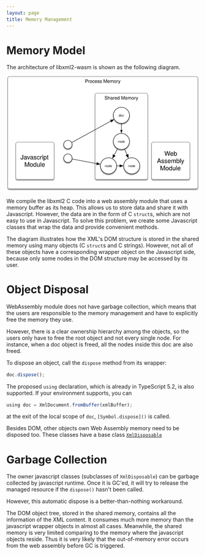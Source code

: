 ```yaml
---
layout: page
title: Memory Management
---
```


# Memory Model
The architecture of libxml2-wasm is shown as the following diagram.

![](mem.svg)

We compile the libxml2 C code into a web assembly module that uses a memory buffer as its heap.
This allows us to store data and share it with Javascript.
However, the data are in the form of C `struct`s,
which are not easy to use in Javascript.
To solve this problem,
we create some Javascript classes that wrap the data and provide convenient methods.

The diagram illustrates how the XML's DOM structure is stored in the shared memory using many objects (C `struct`s and C strings).
However, not all of these objects have a corresponding wrapper object on the Javascript side,
because only some nodes in the DOM structure may be accessed by its user.

# Object Disposal

WebAssembly module does not have garbage collection,
which means that the users are responsible to the memory management and have to explicitly free the memory they use.

However, there is a clear ownership hierarchy among the objects,
so the users only have to free the root object and not every single node.
For instance,
when a doc object is freed,
all the nodes inside this doc are also freed.

To dispose an object, call the `dispose` method from its wrapper:

```js
doc.dispose();
```

The proposed `using` declaration, which is already in TypeScript 5.2, is also supported.
If your environment supports, you can

```typescript
using doc = XmlDocument.fromBuffer(xmlBuffer);
```

at the exit of the local scope of `doc`,
`[Symbol.dispose]()` is called.

Besides DOM, other objects own Web Assembly memory need to be disposed too.
These classes have a base class [`XmlDisposable`](api/classes/disposable.XmlDisposable.html)

# Garbage Collection

The owner javascript classes (subclasses of `XmlDisposable`) can be garbage collected by javascript runtime.
Once it is GC'ed, it will try to release the managed resource if the `dispose()` hasn't been called.

However, this automatic dispose is a better-than-nothing workaround.

The DOM object tree, stored in the shared memory, contains all the information of the XML content.
It consumes much more memory than the javascript wrapper objects in almost all cases.
Meanwhile, the shared memory is very limited comparing to the memory where the javascript objects reside.
Thus it is very likely that the out-of-memory error occurs from the web assembly before GC is triggered.
